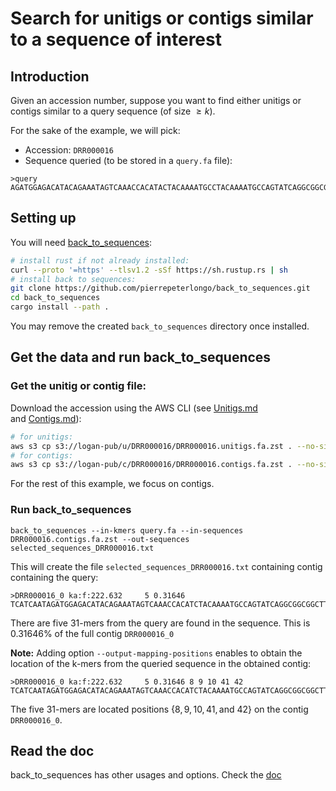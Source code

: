 # Search for unitigs or contigs similar to a sequence of interest

## Introduction
Given an accession number, suppose you want to find either unitigs or contigs similar to a query sequence (of size $\geq k$).

For the sake of the example, we will pick:

* Accession: `DRR000016`
* Sequence queried (to be stored in a `query.fa` file):
```
>query
AGATGGAGACATACAGAAATAGTCAAACCACATACTACAAAATGCCTACAAAATGCCAGTATCAGGCGGCGGCTTCG
```

## Setting up 

You will need [back_to_sequences](https://github.com/pierrepeterlongo/back_to_sequences):

```bash
# install rust if not already installed:
curl --proto '=https' --tlsv1.2 -sSf https://sh.rustup.rs | sh
# install back to sequences:
git clone https://github.com/pierrepeterlongo/back_to_sequences.git
cd back_to_sequences
cargo install --path .
```
You may remove the created `back_to_sequences` directory once installed.

## Get the data and run back_to_sequences
### Get the unitig or contig file:

Download the accession using the AWS CLI (see [Unitigs.md](Unitigs.md) and [Contigs.md](Contigs.md)): 

```bash
# for unitigs: 
aws s3 cp s3://logan-pub/u/DRR000016/DRR000016.unitigs.fa.zst . --no-sign-request
# for contigs: 
aws s3 cp s3://logan-pub/c/DRR000016/DRR000016.contigs.fa.zst . --no-sign-request
```

For the rest of this example, we focus on contigs.

### Run back_to_sequences

```
back_to_sequences --in-kmers query.fa --in-sequences  DRR000016.contigs.fa.zst --out-sequences selected_sequences_DRR000016.txt
```

This will create the file `selected_sequences_DRR000016.txt` containing  contig containing the query:

```
>DRR000016_0 ka:f:222.632     5 0.31646 
TCATCAATAGATGGAGACATACAGAAATAGTCAAACCACATCTACAAAATGCCAGTATCAGGCGGCGGCTTCGAAGCCAA...
```
There are five 31-mers from the query are found in the sequence. This is 0.31646% of the full contig `DRR000016_0`

**Note:** Adding option `--output-mapping-positions` enables to obtain the location of the k-mers from the queried sequence in the obtained contig:

```
>DRR000016_0 ka:f:222.632     5 0.31646 8 9 10 41 42
TCATCAATAGATGGAGACATACAGAAATAGTCAAACCACATCTACAAAATGCCAGTATCAGGCGGCGGCTTCGAAGCCAA...
```
The five 31-mers are located positions $\{8,9,10,41,\text{and } 42\}$ on the contig `DRR000016_0`.


## Read the doc

back_to_sequences has other usages and options. Check the [doc](https://b2s-doc.readthedocs.io/en/latest/index.html)
